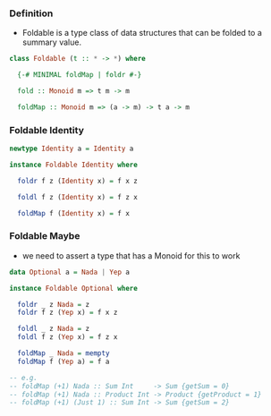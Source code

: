 ### Definition
 - Foldable is a type class of data structures that can be folded to a summary value.

```haskell
class Foldable (t :: * -> *) where

  {-# MINIMAL foldMap | foldr #-}

  fold :: Monoid m => t m -> m

  foldMap :: Monoid m => (a -> m) -> t a -> m
```

### Foldable Identity

```haskell
newtype Identity a = Identity a

instance Foldable Identity where

  foldr f z (Identity x) = f x z

  foldl f z (Identity x) = f z x

  foldMap f (Identity x) = f x
```

### Foldable Maybe
 - we need to assert a type that has a Monoid for this to work

```haskell
data Optional a = Nada | Yep a

instance Foldable Optional where

  foldr _ z Nada = z
  foldr f z (Yep x) = f x z

  foldl _ z Nada = z
  foldl f z (Yep x) = f z x

  foldMap _ Nada = mempty
  foldMap f (Yep a) = f a

-- e.g.
-- foldMap (+1) Nada :: Sum Int     -> Sum {getSum = 0}
-- foldMap (+1) Nada :: Product Int -> Product {getProduct = 1}
-- foldMap (+1) (Just 1) :: Sum Int -> Sum {getSum = 2}
```


